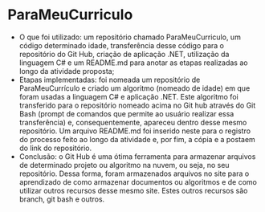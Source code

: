 # ParaMeuCurriculo

- O que foi utilizado: um repositório chamado ParaMeuCurriculo, um código determinado idade, transferência desse código para o repositório do Git Hub, criação de aplicação .NET, utilização da linguagem C# e um README.md para anotar as etapas realizadas ao longo da atividade proposta;
- Etapas implementadas: foi nomeada um repositório de ParaMeuCurrículo e criado um algoritmo (nomeado de idade) em que foram usadas a linguagem C# e aplicação .NET. Este algoritmo foi transferido para o repositório nomeado acima no Git hub através do Git Bash (prompt de comandos que permite ao usuário realizar essa transferência) e, consequentemente, apareceu dentro desse mesmo repositório. Um arquivo README.md foi inserido neste para o registro do processo feito ao longo da atividade e, por fim, a cópia e a postaem do link do repositório.
- Conclusão: o Git Hub é uma ótima ferramenta para armazenar arquivos de determinado projeto ou algoritmo na nuvem, ou seja, no seu repositório. Dessa forma, foram armazenados arquivos
  no site para o aprendizado de como armazenar documentos ou algoritmos e de como utilizar outros recursos desse mesmo site. Estes outros recursos são branch, git bash e outros.


